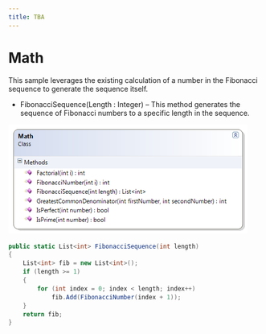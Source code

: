 ```yaml
---
title: TBA
---
```

# Math

This sample leverages the existing calculation of a number in the Fibonacci sequence to generate the sequence itself.

* FibonacciSequence(Length : Integer) – This method generates the sequence of Fibonacci numbers to a specific length in the sequence.

![](./K-Math.png)

```csharp
public static List<int> FibonacciSequence(int length)
{
    List<int> fib = new List<int>();
    if (length >= 1)
    {
        for (int index = 0; index < length; index++)
            fib.Add(FibonacciNumber(index + 1));
    }
    return fib;
}
```
